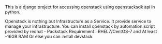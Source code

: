 This is a django project for accessing openstack using openstacksdk api in python.

Openstack is nothing but Infrastructure as a Service.
It provide service to manage your infrastructure.
You can install openstack by automation script provided by redhat - Packstack
Requirement : RHEL7/CentOS-7 and At least -16GB RAM
Or else you can install devstack 

